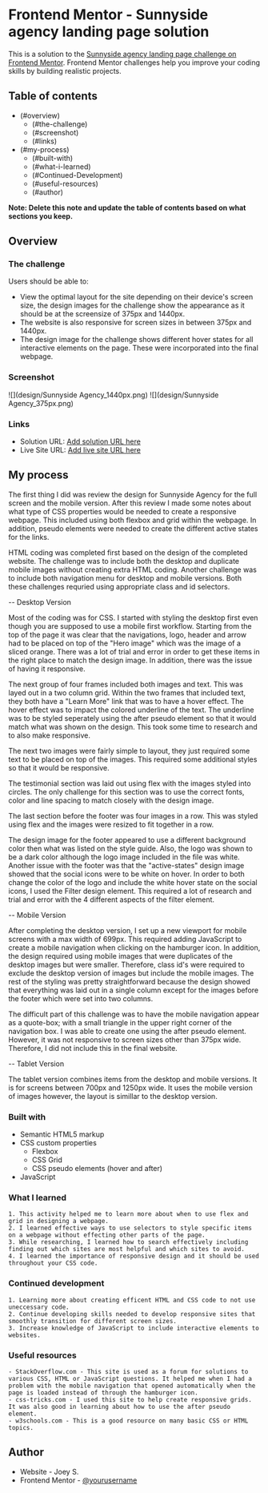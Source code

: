 # Frontend Mentor - Sunnyside agency landing page solution

This is a solution to the [Sunnyside agency landing page challenge on Frontend Mentor](https://www.frontendmentor.io/challenges/sunnyside-agency-landing-page-7yVs3B6ef). Frontend Mentor challenges help you improve your coding skills by building realistic projects.

## Table of contents

- (#overview)
  - (#the-challenge)
  - (#screenshot)
  - (#links)
- (#my-process)
  - (#built-with)
  - (#what-i-learned)
  - (#Continued-Development)
  - (#useful-resources)
  - (#author)


**Note: Delete this note and update the table of contents based on what sections you keep.**

## Overview

### The challenge

Users should be able to:

- View the optimal layout for the site depending on their device's screen size, the design images for the challenge show the appearance as it should be at the screensize of 375px and 1440px.
- The website is also responsive for screen sizes in between 375px and 1440px. 
- The design image for the challenge shows different hover states for all interactive elements on the page. These were incorporated into the final webpage. 

### Screenshot

![](design/Sunnyside Agency_1440px.png)
![](design/Sunnyside Agency_375px.png)



### Links

- Solution URL: [Add solution URL here](https://your-solution-url.com)
- Live Site URL: [Add live site URL here](https://your-live-site-url.com)

## My process

The first thing I did was review the design for Sunnyside Agency for the full screen and the mobile version. After this review I made some notes about what type of CSS properties would be needed to create a responsive webpage. This included using both flexbox and grid within the webpage. In addition, pseudo elements were needed to create the different active states for the links. 

HTML coding was completed first based on the design of the completed website. The challenge was to include both the desktop and duplicate mobile images without creating extra HTML coding. Another challenge was to include both navigation menu for desktop and mobile versions. Both these challenges requried using appropriate class and id selectors.

-- Desktop Version 

Most of the coding was for CSS. I started with styling the desktop first even though you are supposed to use a mobile first workflow. Starting from the top of the page it was clear that the navigations, logo, header and arrow had to be placed on top of the "Hero image" which was the image of a sliced orange. There was a lot of trial and error in order to get these items in the right place to match the design image. In addition, there was the issue of having it responsive. 

The next group of four frames included both images and text. This was layed out in a two column grid. Within the two frames that included text, they both have a "Learn More" link that was to have a hover effect. The hover effect was to impact the colored underline of the text. The underline was to be styled seperately using the after pseudo element so that it would match what was shown on the design. This took some time to research and to also make responsive. 

The next two images were fairly simple to layout, they just required some text to be placed on top of the images. This required some additional styles so that it would be responsive. 

The testimonial section was laid out using flex with the images styled into circles. The only challenge for this section was to use the correct fonts, color and line spacing to match closely with the design image. 

The last section before the footer was four images in a row. This was styled using flex and the images were resized to fit together in a row. 

The design image for the footer appeared to use a different background color then what was listed on the style guide. Also, the logo was shown to be a dark color although the logo image included in the file was white. Another issue with the footer was that the "active-states" design image showed that the social icons were to be white on hover. In order to both change the color of the logo and include the white hover state on the social icons, I used the Filter design element.  This required a lot of research and trial and error with the 4 different aspects of the filter element. 

-- Mobile Version

After completing the desktop version, I set up a new viewport for mobile screens with a max width of 699px. This required adding JavaScript to create a mobile navigation when clicking on the hamburger icon. In addition, the design required using mobile images that were duplicates of the desktop images but were smaller. Therefore, class id's were required to exclude the desktop version of images but include the mobile images. The rest of the styling was pretty straightforward because the design showed that everything was laid out in a single column except for the images before the footer which were set into two columns. 

The difficult part of this challenge was to have the mobile navigation appear as a quote-box; with a small triangle in the upper right corner of the navigation box. I was able to create one using the after pseudo element. However, it was not responsive to screen sizes other than 375px wide. Therefore, I did not include this in the final website. 

-- Tablet Version 

The tablet version combines items from the desktop and mobile versions. It is for screens between 700px and 1250px wide. It uses the mobile version of images however, the layout is simillar to the desktop version.   


### Built with

- Semantic HTML5 markup
- CSS custom properties
	- Flexbox
	- CSS Grid
	- CSS pseudo elements (hover and after)
- JavaScript

### What I learned

	1. This activity helped me to learn more about when to use flex and grid in designing a webpage. 
	2. I learned effective ways to use selectors to style specific items on a webpage without effecting other parts of the page. 
	3. While researching, I learned how to search effectively including finding out which sites are most helpful and which sites to avoid. 
	4. I learned the importance of responsive design and it should be used throughout your CSS code. 


### Continued development

	1. Learning more about creating efficent HTML and CSS code to not use uneccessary code.
	2. Continue developing skills needed to develop responsive sites that smoothly transition for different screen sizes. 
	3. Increase knowledge of JavaScript to include interactive elements to websites. 
	
### Useful resources

	- StackOverflow.com - This site is used as a forum for solutions to various CSS, HTML or JavaScript questions. It helped me when I had a problem with the mobile navigation that opened automatically when the page is loaded instead of through the hamburger icon.
	- css-tricks.com - I used this site to help create responsive grids. It was also good in learning about how to use the after pseudo element. 
	- w3schools.com - This is a good resource on many basic CSS or HTML topics.

## Author

- Website - Joey S. 
- Frontend Mentor - [@yourusername](https://www.frontendmentor.io/profile/yourusername)

